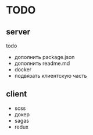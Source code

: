 # TODO

## server

todo

- дополнить package.json
- дополнить readme.md
- docker
- подвязать клиентскую часть

## client

- scss
- докер
- sagas
- redux
